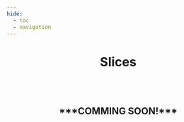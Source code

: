 ```yaml
---
hide:
  - toc
  - navigation
---
```



<center> <h1>Slices</h1> </center>

<br/><br/>

<center> <h2>***COMMING SOON!***</h2> </center>
